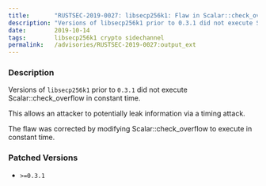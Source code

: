 ```yaml
---
title:       "RUSTSEC-2019-0027: libsecp256k1: Flaw in Scalar::check_overflow allows side-channel timing attack"
description: "Versions of libsecp256k1 prior to 0.3.1 did not execute Scalarcheckoverflow in constant time. This allows an attacker to potentially leak information via a timing attack. The flaw was corrected by modifying Scalarcheckoverflow to execute in constant time."
date:        2019-10-14
tags:        libsecp256k1 crypto sidechannel
permalink:   /advisories/RUSTSEC-2019-0027:output_ext
---
```


### Description

Versions of `libsecp256k1` prior to `0.3.1` did not execute
Scalar::check_overflow in constant time.

This allows an attacker to potentially leak information via a timing attack.

The flaw was corrected by modifying Scalar::check_overflow to execute in
constant time.

### Patched Versions

- `>=0.3.1`


